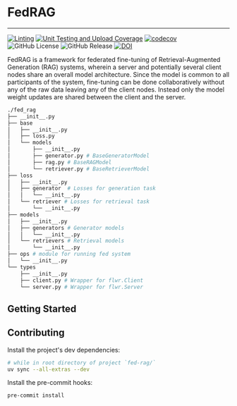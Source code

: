 # FedRAG

---------------------------------------------------------------------------------------

[![Linting](https://github.com/VectorInstitute/fed-rag/actions/workflows/lint.yml/badge.svg)](https://github.com/VectorInstitute/fed-rag/actions/workflows/lint.yml)
[![Unit Testing and Upload Coverage](https://github.com/VectorInstitute/fed-rag/actions/workflows/unit_test.yml/badge.svg)](https://github.com/VectorInstitute/fed-rag/actions/workflows/unit_test.yml)
[![codecov](https://codecov.io/github/VectorInstitute/fed-rag/graph/badge.svg?token=JjJBPckP8v)](https://codecov.io/github/VectorInstitute/fed-rag)
![GitHub License](https://img.shields.io/github/license/VectorInstitute/fed-rag)
![GitHub Release](https://img.shields.io/github/v/release/VectorInstitute/fed-rag)
[![DOI](https://zenodo.org/badge/918377874.svg)](https://doi.org/10.5281/zenodo.15092361)


FedRAG is a framework for federated fine-tuning of Retrieval-Augmented Generation
(RAG) systems, wherein a server and potentially several client nodes share an overall
model architecture. Since the model is common to all participants of the system,
fine-tuning can be done collaboratively without any of the raw data leaving any
of the client nodes. Instead only the model weight updates are shared between
the client and the server.

```sh
./fed_rag
├── __init__.py
├── base
│   ├── __init__.py
│   ├── loss.py
│   └── models
│       ├── __init__.py
│       ├── generator.py # BaseGeneratorModel
│       ├── rag.py # BaseRAGModel
│       └── retriever.py # BaseRetrieverModel
├── loss
│   ├── __init__.py
│   ├── generator  # Losses for generation task
│   │   └── __init__.py
│   └── retriever # Losses for retrieval task
│       └── __init__.py
├── models
│   ├── __init__.py
│   ├── generators # Generator models
│   │   └── __init__.py
│   └── retrievers # Retrieval models
│       └── __init__.py
├── ops # module for running fed system
│   └── __init__.py
└── types
    ├── __init__.py
    ├── client.py # Wrapper for flwr.Client
    └── server.py # Wrapper for flwr.Server
```

## Getting Started

## Contributing

Install the project's dev dependencies:
```sh
# while in root directory of project `fed-rag/`
uv sync --all-extras --dev
```

Install the pre-commit hooks:
```sh
pre-commit install
